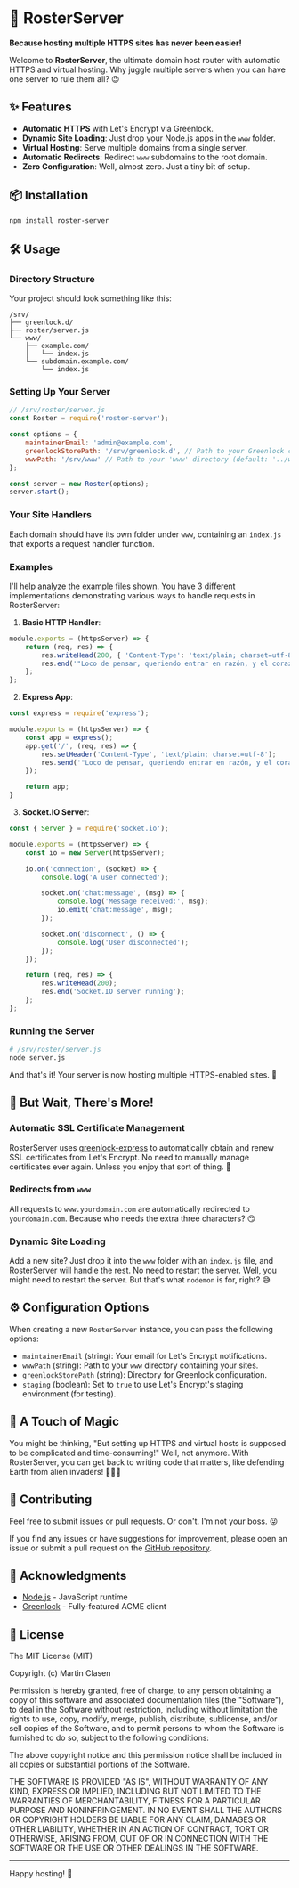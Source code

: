 # 👾 RosterServer

**Because hosting multiple HTTPS sites has never been easier!**

Welcome to **RosterServer**, the ultimate domain host router with automatic HTTPS and virtual hosting. Why juggle multiple servers when you can have one server to rule them all? 😉

## ✨ Features

- **Automatic HTTPS** with Let's Encrypt via Greenlock.
- **Dynamic Site Loading**: Just drop your Node.js apps in the `www` folder.
- **Virtual Hosting**: Serve multiple domains from a single server.
- **Automatic Redirects**: Redirect `www` subdomains to the root domain.
- **Zero Configuration**: Well, almost zero. Just a tiny bit of setup.

## 📦 Installation

```bash
npm install roster-server
```

## 🛠️ Usage

### Directory Structure

Your project should look something like this:

```
/srv/
├── greenlock.d/
├── roster/server.js
└── www/
    ├── example.com/
    │   └── index.js
    └── subdomain.example.com/
        └── index.js
```

### Setting Up Your Server

```javascript
// /srv/roster/server.js
const Roster = require('roster-server');

const options = {
    maintainerEmail: 'admin@example.com',
    greenlockStorePath: '/srv/greenlock.d', // Path to your Greenlock configuration directory
    wwwPath: '/srv/www' // Path to your 'www' directory (default: '../www')
};

const server = new Roster(options);
server.start();
```

### Your Site Handlers

Each domain should have its own folder under `www`, containing an `index.js` that exports a request handler function.

### Examples

I'll help analyze the example files shown. You have 3 different implementations demonstrating various ways to handle requests in RosterServer:

1. **Basic HTTP Handler**:
```javascript:demo/www/example.com/index.js
module.exports = (httpsServer) => {
    return (req, res) => {
        res.writeHead(200, { 'Content-Type': 'text/plain; charset=utf-8' });
        res.end('"Loco de pensar, queriendo entrar en razón, y el corazón tiene razones que la propia razón nunca entenderá."');
    };
};
```

2. **Express App**:
```javascript:demo/www/express.example.com/index.js
const express = require('express');

module.exports = (httpsServer) => {
    const app = express();
    app.get('/', (req, res) => {
        res.setHeader('Content-Type', 'text/plain; charset=utf-8');
        res.send('"Loco de pensar, queriendo entrar en razón, y el corazón tiene razones que la propia razón nunca entenderá."');
    });

    return app;
}
```

3. **Socket.IO Server**:
```javascript:demo/www/sio.example.com/index.js
const { Server } = require('socket.io');

module.exports = (httpsServer) => {
    const io = new Server(httpsServer);

    io.on('connection', (socket) => {
        console.log('A user connected');

        socket.on('chat:message', (msg) => {
            console.log('Message received:', msg);
            io.emit('chat:message', msg);
        });

        socket.on('disconnect', () => {
            console.log('User disconnected');
        });
    });

    return (req, res) => {
        res.writeHead(200);
        res.end('Socket.IO server running');
    };
};
```

### Running the Server

```bash
# /srv/roster/server.js
node server.js
```

And that's it! Your server is now hosting multiple HTTPS-enabled sites. 🎉

## 🤯 But Wait, There's More!

### Automatic SSL Certificate Management

RosterServer uses [greenlock-express](https://www.npmjs.com/package/greenlock-express) to automatically obtain and renew SSL certificates from Let's Encrypt. No need to manually manage certificates ever again. Unless you enjoy that sort of thing. 🧐

### Redirects from `www`

All requests to `www.yourdomain.com` are automatically redirected to `yourdomain.com`. Because who needs the extra three characters? 😏

### Dynamic Site Loading

Add a new site? Just drop it into the `www` folder with an `index.js` file, and RosterServer will handle the rest. No need to restart the server. Well, you might need to restart the server. But that's what `nodemon` is for, right? 😅

## ⚙️ Configuration Options 

When creating a new `RosterServer` instance, you can pass the following options:

- `maintainerEmail` (string): Your email for Let's Encrypt notifications.
- `wwwPath` (string): Path to your `www` directory containing your sites.
- `greenlockStorePath` (string): Directory for Greenlock configuration.
- `staging` (boolean): Set to `true` to use Let's Encrypt's staging environment (for testing).

## 🧂 A Touch of Magic

You might be thinking, "But setting up HTTPS and virtual hosts is supposed to be complicated and time-consuming!" Well, not anymore. With RosterServer, you can get back to writing code that matters, like defending Earth from alien invaders! 👾👾👾


## 🤝 Contributing

Feel free to submit issues or pull requests. Or don't. I'm not your boss. 😜

If you find any issues or have suggestions for improvement, please open an issue or submit a pull request on the [GitHub repository](https://github.com/clasen/RosterServer).

## 🙏 Acknowledgments 

- [Node.js](https://nodejs.org/) - JavaScript runtime
- [Greenlock](https://git.coolaj86.com/coolaj86/greenlock.js) - Fully-featured ACME client

## 📄 License

The MIT License (MIT)

Copyright (c) Martin Clasen

Permission is hereby granted, free of charge, to any person obtaining a copy of this software and associated documentation files (the "Software"), to deal in the Software without restriction, including without limitation the rights to use, copy, modify, merge, publish, distribute, sublicense, and/or sell copies of the Software, and to permit persons to whom the Software is furnished to do so, subject to the following conditions:

The above copyright notice and this permission notice shall be included in all copies or substantial portions of the Software.

THE SOFTWARE IS PROVIDED "AS IS", WITHOUT WARRANTY OF ANY KIND, EXPRESS OR IMPLIED, INCLUDING BUT NOT LIMITED TO THE WARRANTIES OF MERCHANTABILITY, FITNESS FOR A PARTICULAR PURPOSE AND NONINFRINGEMENT. IN NO EVENT SHALL THE AUTHORS OR COPYRIGHT HOLDERS BE LIABLE FOR ANY CLAIM, DAMAGES OR OTHER LIABILITY, WHETHER IN AN ACTION OF CONTRACT, TORT OR OTHERWISE, ARISING FROM, OUT OF OR IN CONNECTION WITH THE SOFTWARE OR THE USE OR OTHER DEALINGS IN THE SOFTWARE.

---

Happy hosting! 🎈